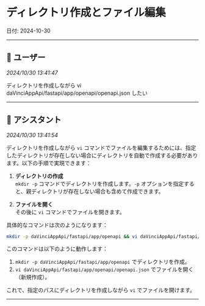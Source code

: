 # ディレクトリ作成とファイル編集

日付: 2024-10-30

---

## 👤 ユーザー
*2024/10/30 13:41:47*

ディレクトリを作成しながら vi daVinciAppApi/fastapi/app/openapi/openapi.json したい

---

## 🤖 アシスタント
*2024/10/30 13:41:54*

ディレクトリを作成しながら `vi` コマンドでファイルを編集するためには、指定したディレクトリが存在しない場合にディレクトリを自動で作成する必要があります。以下の手順で実現できます：

1. **ディレクトリの作成**  
`mkdir -p` コマンドでディレクトリを作成します。`-p` オプションを指定すると、親ディレクトリが存在しない場合も含めて作成できます。

2. **ファイルを開く**  
その後に `vi` コマンドでファイルを開きます。

具体的なコマンドは次のようになります：

```bash
mkdir -p daVinciAppApi/fastapi/app/openapi && vi daVinciAppApi/fastapi/app/openapi/openapi.json
```

このコマンドは以下のように動作します：

1. `mkdir -p daVinciAppApi/fastapi/app/openapi` でディレクトリを作成。
2. `vi daVinciAppApi/fastapi/app/openapi/openapi.json` でファイルを開く（新規作成）。 

これで、指定のパスにディレクトリを作成しながら `vi` でファイルを開けます。

---
